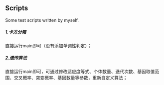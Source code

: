 ## Scripts
Some test scripts written by myself.

##### 1.卡方分箱
直接运行main即可（没有添加单调性判定）；

##### 2.遗传算法
直接运行main即可，可通过修改适应度等式、个体数量、迭代次数、基因取值范围、交叉概率、突变概率、基因数量等参数，重新自定义算法；
